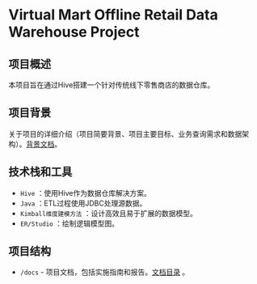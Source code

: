 # Virtual Mart Offline Retail Data Warehouse Project

## 项目概述
本项目旨在通过Hive搭建一个针对传统线下零售商店的数据仓库。

## 项目背景
关于项目的详细介绍（项目简要背景、项目主要目标、业务查询需求和数据架构）。[背景文档](/docs/background.md)。


## 技术栈和工具
- `Hive` ：使用Hive作为数据仓库解决方案。
- `Java` ：ETL过程使用JDBC处理源数据。
- `Kimball维度建模方法` ：设计高效且易于扩展的数据模型。
- `ER/Studio` ：绘制逻辑模型图。


## 项目结构
- `/docs` - 项目文档，包括实施指南和报告。[文档目录](/docs) 。
